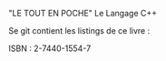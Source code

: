 "LE TOUT EN POCHE" Le Langage C++

Se git contient les listings de ce livre :

ISBN : 2-7440-1554-7
